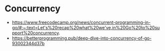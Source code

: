 # Concurrency

- https://www.freecodecamp.org/news/concurrent-programming-in-go/#:~:text=Let's%20recap%20what%20we've,in%20Go%20to%20support%20concurrency.
- https://betterprogramming.pub/deep-dive-into-concurrency-of-go-93002344d37b